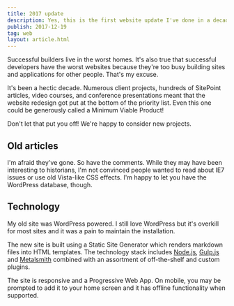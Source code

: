 ```yaml
---
title: 2017 update
description: Yes, this is the first website update I've done in a decade.
publish: 2017-12-19
tag: web
layout: article.html
---
```


Successful builders live in the worst homes. It's also true that successful developers have the worst websites because they're too busy building sites and applications for other people. That's my excuse.

It's been a hectic decade. Numerous client projects, hundreds of SitePoint articles, video courses, and conference presentations meant that the website redesign got put at the bottom of the priority list. Even this one could be generously called a Minimum Viable Product!

Don't let that put you off! We're happy to consider new projects.


## Old articles
I'm afraid they've gone. So have the comments. While they may have been interesting to historians, I'm not convinced people wanted to read about IE7 issues or use old Vista-like CSS effects. I'm happy to let you have the WordPress database, though.


## Technology
My old site was WordPress powered. I still love WordPress but it's overkill for most sites and it was a pain to maintain the installation.

The new site is built using a Static Site Generator which renders markdown files into HTML templates. The technology stack includes [Node.js](http://nodejs.org/), [Gulp.js](https://gulpjs.com/) and [Metalsmith](http://www.metalsmith.io/) combined with an assortment of off-the-shelf and custom plugins.

The site is responsive and a Progressive Web App. On mobile, you may be prompted to add it to your home screen and it has offline functionality when supported.
